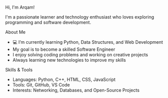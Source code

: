  Hi, I'm Arqam!

I'm a passionate learner and technology enthusiast who loves exploring programming and software development.

 About Me
- 💻 I’m currently learning Python, Data Structures, and Web Development  
-  My goal is to become a skilled Software Engineer  
-  I enjoy solving coding problems and working on creative projects  
-  Always learning new technologies to improve my skills  

 Skills & Tools
- Languages: Python, C++, HTML, CSS, JavaScript  
- Tools: Git, GitHub, VS Code  
- Interests: Networking, Databases, and Open-Source Projects  


